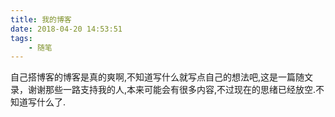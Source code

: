 ```yaml
---
title: 我的博客
date: 2018-04-20 14:53:51
tags: 
    - 随笔
---
```

自己搭博客的博客是真的爽啊,不知道写什么就写点自己的想法吧,这是一篇随文录，谢谢那些一路支持我的人,本来可能会有很多内容,不过现在的思绪已经放空.不知道写什么了.
